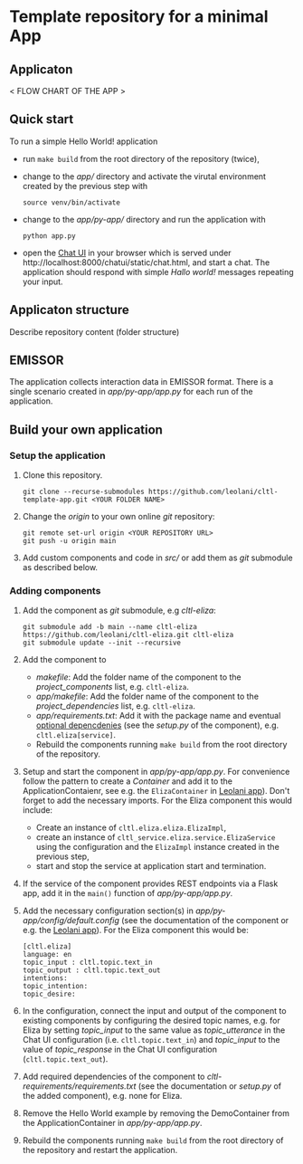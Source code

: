 # Template repository for a minimal App

## Applicaton

< FLOW CHART OF THE APP >

## Quick start

To run a simple Hello World! application
- run `make build` from the root directory of the repository (twice),
- change to the *app/* directory and activate the virutal environment created by the previous step with

      source venv/bin/activate

- change to the *app/py-app/* directory and run the application with

      python app.py

- open the [Chat UI](http://localhost:8000/chatui/static/chat.html) in your browser which is served under
  http://localhost:8000/chatui/static/chat.html, and start a chat. The application should respond with simple
  *Hallo world!* messages repeating your input.

## Applicaton structure

Describe repository content (folder structure)

## EMISSOR

The application collects interaction data in EMISSOR format.
There is a single scenario created in *app/py-app/app.py*
for each run of the application.

## Build your own application

### Setup the application

1. Clone this repository.

       git clone --recurse-submodules https://github.com/leolani/cltl-template-app.git <YOUR FOLDER NAME>

1. Change the *origin* to your own online *git* repository:

       git remote set-url origin <YOUR REPOSITORY URL>
       git push -u origin main

1. Add custom components and code in *src/* or add them as *git* submodule as described below.

### Adding components

1. Add the component as *git* submodule, e.g *cltl-eliza*:

       git submodule add -b main --name cltl-eliza https://github.com/leolani/cltl-eliza.git cltl-eliza
       git submodule update --init --recursive

1. Add the component to
    - *makefile*: Add the folder name of the component to the *project_components* list, e.g. `cltl-eliza`.
    - *app/makefile*: Add the folder name of the component to the *project_dependencies* list, e.g. `cltl-eliza`.
    - *app/requirements.txt*: Add it with the package name and eventual
      [optional depencdenies](https://setuptools.pypa.io/en/latest/userguide/dependency_management.html#optional-dependencies)
      (see the *setup.py* of the component), e.g. `cltl.eliza[service]`.
    - Rebuild the components running `make build` from the root directory of the repository.

1. Setup and start the component in *app/py-app/app.py*. For convenience follow
   the pattern to create a *Container* and add it to the ApplicationContaienr, see e.g. the `ElizaContainer` in
   [Leolani app](https://github.com/leolani/eliza-app/blob/main/app/py-app/app.py)). Don't forget to add the
   necessary imports. For the Eliza component this would include:
   - Create an instance of `cltl.eliza.eliza.ElizaImpl`,
   - create an instance of `cltl_service.eliza.service.ElizaService` using the configuration and the `ElizaImpl`
     instance created in the previous step,
   - start and stop the service at application start and termination.
1. If the service of the component provides REST endpoints via a Flask app, add it in the `main()` function of
   *app/py-app/app.py*.
1. Add the necessary configuration section(s) in *app/py-app/config/default.config* (see the documentation of the
   component or e.g.
   the [Leolani app](https://github.com/leolani/cltl-leolani-app/blob/main/py-app/config/default.config)). For the
   Eliza component this would be:

       [cltl.eliza]
       language: en
       topic_input : cltl.topic.text_in
       topic_output : cltl.topic.text_out
       intentions:
       topic_intention:
       topic_desire:

1. In the configuration, connect the input and output of the component to existing components by configuring the desired
   topic names, e.g. for Eliza by setting _topic_input_ to the same value as _topic_utterance_ in the Chat UI configuration
   (i.e. `cltl.topic.text_in`) and _topic_input_ to the value of _topic_response_ in the Chat UI configuration
   (`cltl.topic.text_out`).
1. Add required dependencies of the component to *cltl-requirements/requirements.txt* (see the documentation or
   *setup.py* of the added component), e.g. none for Eliza.
1. Remove the Hello World example by removing the DemoContainer from the ApplicationContainer in *app/py-app/app.py*.
1. Rebuild the components running `make build` from the root directory of the repository and restart the application.